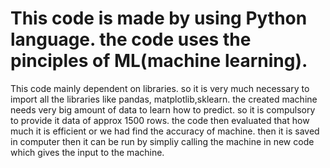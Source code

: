 # **This code is made by using Python language. the code uses the pinciples of ML(machine learning).**

This code mainly dependent on libraries. so it is very much necessary to import all the libraries like pandas, matplotlib,sklearn.
the created machine needs very big amount of data to learn how to predict. so it is compulsory to provide it data of approx 1500 rows.
the code then evaluated that how much it is efficient or we had find the accuracy of machine.
then it is saved in computer then it can be run by simpliy calling the machine in new code which gives the input to the machine.
